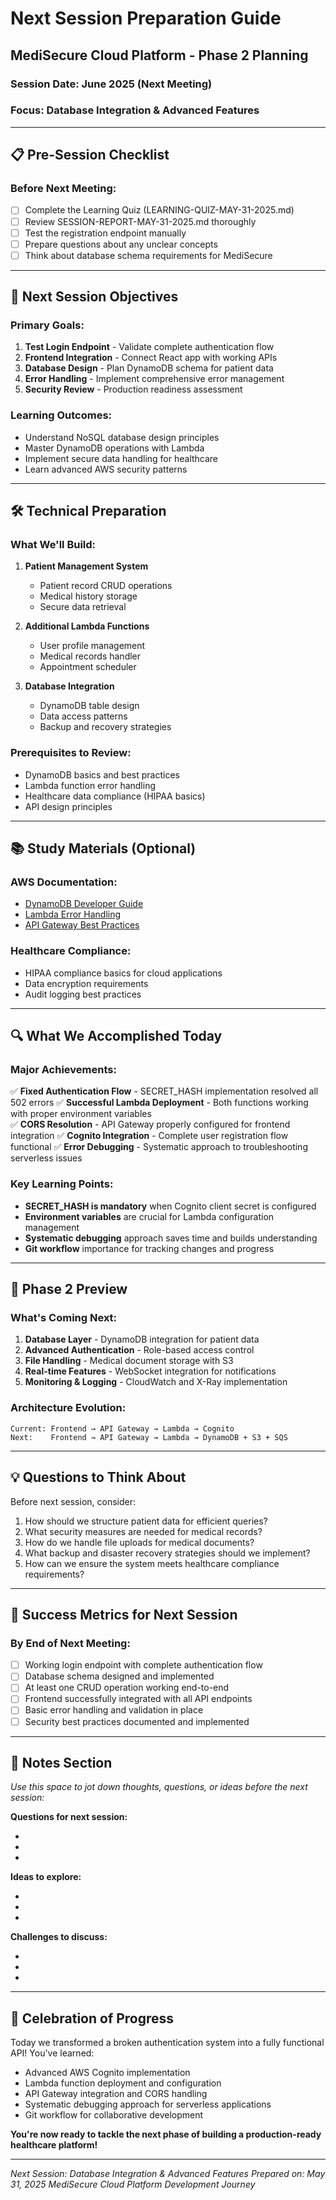 # Next Session Preparation Guide

## MediSecure Cloud Platform - Phase 2 Planning

### Session Date: June 2025 (Next Meeting)

### Focus: Database Integration & Advanced Features

---

## 📋 Pre-Session Checklist

### Before Next Meeting:

- [ ] Complete the Learning Quiz (LEARNING-QUIZ-MAY-31-2025.md)
- [ ] Review SESSION-REPORT-MAY-31-2025.md thoroughly
- [ ] Test the registration endpoint manually
- [ ] Prepare questions about any unclear concepts
- [ ] Think about database schema requirements for MediSecure

---

## 🎯 Next Session Objectives

### Primary Goals:

1. **Test Login Endpoint** - Validate complete authentication flow
2. **Frontend Integration** - Connect React app with working APIs
3. **Database Design** - Plan DynamoDB schema for patient data
4. **Error Handling** - Implement comprehensive error management
5. **Security Review** - Production readiness assessment

### Learning Outcomes:

- Understand NoSQL database design principles
- Master DynamoDB operations with Lambda
- Implement secure data handling for healthcare
- Learn advanced AWS security patterns

---

## 🛠 Technical Preparation

### What We'll Build:

1. **Patient Management System**

   - Patient record CRUD operations
   - Medical history storage
   - Secure data retrieval

2. **Additional Lambda Functions**

   - User profile management
   - Medical records handler
   - Appointment scheduler

3. **Database Integration**
   - DynamoDB table design
   - Data access patterns
   - Backup and recovery strategies

### Prerequisites to Review:

- DynamoDB basics and best practices
- Lambda function error handling
- Healthcare data compliance (HIPAA basics)
- API design principles

---

## 📚 Study Materials (Optional)

### AWS Documentation:

- [DynamoDB Developer Guide](https://docs.aws.amazon.com/dynamodb/)
- [Lambda Error Handling](https://docs.aws.amazon.com/lambda/latest/dg/python-exceptions.html)
- [API Gateway Best Practices](https://docs.aws.amazon.com/apigateway/latest/developerguide/api-gateway-basic-concept.html)

### Healthcare Compliance:

- HIPAA compliance basics for cloud applications
- Data encryption requirements
- Audit logging best practices

---

## 🔍 What We Accomplished Today

### Major Achievements:

✅ **Fixed Authentication Flow** - SECRET_HASH implementation resolved all 502 errors
✅ **Successful Lambda Deployment** - Both functions working with proper environment variables  
✅ **CORS Resolution** - API Gateway properly configured for frontend integration
✅ **Cognito Integration** - Complete user registration flow functional
✅ **Error Debugging** - Systematic approach to troubleshooting serverless issues

### Key Learning Points:

- **SECRET_HASH is mandatory** when Cognito client secret is configured
- **Environment variables** are crucial for Lambda configuration management
- **Systematic debugging** approach saves time and builds understanding
- **Git workflow** importance for tracking changes and progress

---

## 🚀 Phase 2 Preview

### What's Coming Next:

1. **Database Layer** - DynamoDB integration for patient data
2. **Advanced Authentication** - Role-based access control
3. **File Handling** - Medical document storage with S3
4. **Real-time Features** - WebSocket integration for notifications
5. **Monitoring & Logging** - CloudWatch and X-Ray implementation

### Architecture Evolution:

```
Current: Frontend → API Gateway → Lambda → Cognito
Next:    Frontend → API Gateway → Lambda → DynamoDB + S3 + SQS
```

---

## 💡 Questions to Think About

Before next session, consider:

1. How should we structure patient data for efficient queries?
2. What security measures are needed for medical records?
3. How do we handle file uploads for medical documents?
4. What backup and disaster recovery strategies should we implement?
5. How can we ensure the system meets healthcare compliance requirements?

---

## 🎯 Success Metrics for Next Session

### By End of Next Meeting:

- [ ] Working login endpoint with complete authentication flow
- [ ] Database schema designed and implemented
- [ ] At least one CRUD operation working end-to-end
- [ ] Frontend successfully integrated with all API endpoints
- [ ] Basic error handling and validation in place
- [ ] Security best practices documented and implemented

---

## 📝 Notes Section

_Use this space to jot down thoughts, questions, or ideas before the next session:_

**Questions for next session:**

-
-
-

**Ideas to explore:**

-
-
-

**Challenges to discuss:**

-
-
-

---

## 🎉 Celebration of Progress

Today we transformed a broken authentication system into a fully functional API! You've learned:

- Advanced AWS Cognito implementation
- Lambda function deployment and configuration
- API Gateway integration and CORS handling
- Systematic debugging approach for serverless applications
- Git workflow for collaborative development

**You're now ready to tackle the next phase of building a production-ready healthcare platform!**

---

_Next Session: Database Integration & Advanced Features_
_Prepared on: May 31, 2025_
_MediSecure Cloud Platform Development Journey_
